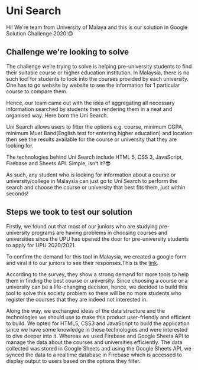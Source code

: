 # Uni Search #
Hi! We're team from University of Malaya and this is our solution in Google Solution Challenge 2020!:heart_eyes:

## Challenge we're looking to solve ##
The challenge we’re trying to solve is helping pre-university students to find their suitable course or higher education institution. In Malaysia, there is no such tool for students to look into the courses provided by each university. One has to go website by website to see the information for 1 particular course to compare them. 
 
Hence, our team came out with the idea of aggregating all necessary information searched by students then rendering them in a neat and organised way. Here born the Uni Search. 
 
Uni Search allows users to filter the options e.g. course, minimum CGPA, minimum Muet Band(English test for entering higher education) and location then see the results available for the course or university that they are looking for. 
 
The technologies behind Uni Search include HTML 5, CSS 3, JavaScript, Firebase and Sheets API. Simple, isn’t it?:sunglasses: 
 
As such, any student who is looking for information about a course or university/college in Malaysia can just go to Uni Search to perform the search and choose the course or university that best fits them, just within seconds! 
 
## Steps we took to test our solution ##
Firstly, we found out that most of our juniors who are studying pre-university programs are having problems in choosing courses and universities since the UPU has opened the door for pre-university students to apply for UPU 2020/2021. 
 
To confirm the demand for this tool in Malaysia, we created a google form and viral it to our juniors to see their responses.This is the [link](https://docs.google.com/spreadsheets/d/e/2PACX-1vRLnmC_4rTUSQnAs2e5fdJP9_D129BAEtBOA1f3khrGxssK-fwm5bC74Z2nVGTkuY4QZSVMII2-NfNB/pubhtml). 
 
According to the survey, they show a strong demand for more tools to help them in finding the best course or university. Since choosing a course or a university can be a life-changing decision, hence, we decided to build this tool to solve this society problem so there will be no more students who register the courses that they are indeed not interested in. 
 
Along the way, we exchanged ideas of the data structure and the technologies we should use to make this product user-friendly and efficient to build. We opted for HTML5, CSS3 and JavaScript to build the application since we have some knowledge in these technologies and were interested to dive deeper into it. Whereas we used Firebase and Google Sheets API to manage the data about the courses and universities efficiently. The data collected was stored in Google Sheets and using the Google Sheets API, we synced the data to a realtime database in Firebase which is accessed to display output to users based on the options they filter. 
 
